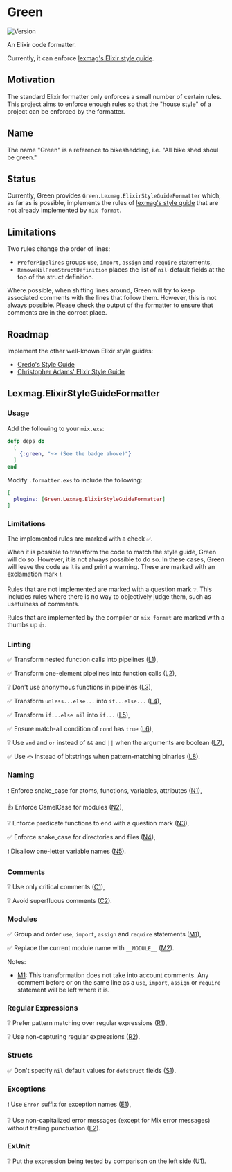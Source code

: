# Green

![Version](https://img.shields.io/hexpm/v/green)

An Elixir code formatter.

Currently, it can enforce [lexmag's Elixir style guide][lexmag].

[lexmag]: https://github.com/lexmag/elixir-style-guide

## Motivation

The standard Elixir formatter only enforces a small number of certain rules.
This project aims to enforce enough rules so that the "house style" of a project
can be enforced by the formatter.

## Name

The name "Green" is a reference to bikeshedding, i.e. "All bike shed shoul
be green."

## Status

Currently, Green provides `Green.Lexmag.ElixirStyleGuideFormatter` which,
as far as is possible, implements the rules of [lexmag's style guide][lexmag]
that are not already implemented by `mix format`.

## Limitations

Two rules change the order of lines:

* `PreferPipelines` groups `use`, `import`, `assign` and `require` statements,
* `RemoveNilFromStructDefinition` places the list of `nil`-default fields
  at the top of the struct definition.

Where possible, when shifting lines around, Green will try to keep
associated comments with the lines that follow them. However, this is not
always possible. Please check the output of the formatter to ensure that
comments are in the correct place.

## Roadmap

Implement the other well-known Elixir style guides:

* [Credo's Style Guide](https://github.com/rrrene/elixir-style-guide#readme)
* [Christopher Adams' Elixir Style Guide](https://github.com/christopheradams/elixir_style_guide)

## Lexmag.ElixirStyleGuideFormatter

### Usage

Add the following to your `mix.exs`:

```elixir
defp deps do
  [
    {:green, "~> (See the badge above)"}
  ]
end
```

Modify `.formatter.exs` to include the following:

```elixir
[
  plugins: [Green.Lexmag.ElixirStyleGuideFormatter]
]
```

### Limitations

The implemented rules are marked with a check `✅`.

When it is possible to transform the code to match the style guide, Green will
do so. However, it is not always possible to do so. In these cases, Green will
leave the code as it is and print a warning. These are marked with an
exclamation mark `❗`.

Rules that are not implemented are marked with a question mark `❔`. This
includes rules where there is no way to objectively judge them, such as
usefulness of comments.

Rules that are implemented by the compiler or `mix format` are marked with
a thumbs up `👍`.

### Linting

✅  Transform nested function calls into pipelines ([L1]),

✅ Transform one-element pipelines into function calls ([L2]),

❔ Don't use anonymous functions in pipelines ([L3]),

✅ Transform `unless...else...` into `if...else...` ([L4]),

✅ Transform `if...else nil` into `if...` ([L5]),

✅ Ensure match-all condition of `cond` has `true` ([L6]),

❔ Use `and` and `or` instead of `&&` and `||` when the arguments are boolean ([L7]),

✅ Use `<>` instead of bitstrings when pattern-matching binaries ([L8]).

[L1]: https://github.com/lexmag/elixir-style-guide#pipeline-operator
[L2]: https://github.com/lexmag/elixir-style-guide#needless-pipeline
[L3]: https://github.com/lexmag/elixir-style-guide#anonymous-pipeline
[L4]: https://github.com/lexmag/elixir-style-guide#no-else-with-unless
[L5]: https://github.com/lexmag/elixir-style-guide#no-nil-else
[L6]: https://github.com/lexmag/elixir-style-guide#true-in-cond
[L7]: https://github.com/lexmag/elixir-style-guide#boolean-operators
[L8]: https://github.com/lexmag/elixir-style-guide#patterns-matching-binaries

### Naming

❗ Enforce snake_case for atoms, functions, variables, attributes ([N1]),

👍 Enforce CamelCase for modules ([N2]),

❔ Enforce predicate functions to end with a question mark ([N3]),

✅ Enforce snake_case for directories and files ([N4]),

❗ Disallow one-letter variable names ([N5]).

[N1]: https://github.com/lexmag/elixir-style-guide#snake-case-atoms-funs-vars-attrs
[N2]: https://github.com/lexmag/elixir-style-guide#camelcase-modules
[N3]: https://github.com/lexmag/elixir-style-guide#predicate-funs-name
[N4]: https://github.com/lexmag/elixir-style-guide#snake-case-dirs-files
[N5]: https://github.com/lexmag/elixir-style-guide#one-letter-var

### Comments

❔ Use only critical comments ([C1]),

❔ Avoid superfluous comments ([C2]).

[C1]: https://github.com/lexmag/elixir-style-guide#critical-comments
[C2]: https://github.com/lexmag/elixir-style-guide#no-superfluous-comments

### Modules

✅ Group and order `use`, `import`, `assign` and `require` statements ([M1]),

✅ Replace the current module name with `__MODULE__` ([M2]).

Notes:

* [M1][M1]:
  This transformation does not take into account comments. Any comment before
  or on the same line as a `use`, `import`, `assign` or `require` statement
  will be left where it is.

[M1]: https://github.com/lexmag/elixir-style-guide#module-layout
[M2]: https://github.com/lexmag/elixir-style-guide#current-module-reference

### Regular Expressions

❔ Prefer pattern matching over regular expressions ([R1]),

❔ Use non-capturing regular expressions ([R2]).

[R1]: https://github.com/lexmag/elixir-style-guide#pattern-matching-over-regexp
[R2]: https://github.com/lexmag/elixir-style-guide#non-capturing-regexp

### Structs

✅ Don't specify `nil` default values for `defstruct` fields ([S1]).

[S1]: https://github.com/lexmag/elixir-style-guide#defstruct-fields-default

### Exceptions

❗ Use `Error` suffix for exception names ([E1]),

❔ Use non-capitalized error messages (except for Mix error messages) without trailing punctuation ([E2]).

[E1]: https://github.com/lexmag/elixir-style-guide#exception-naming
[E2]: https://github.com/lexmag/elixir-style-guide#exception-message

### ExUnit

❔ Put the expression being tested by comparison on the left side ([U1]).

[U1]: https://github.com/lexmag/elixir-style-guide#exunit-assertion-side
